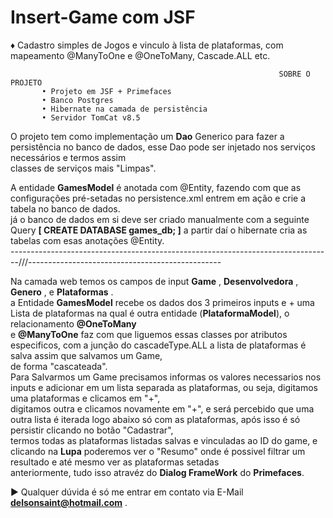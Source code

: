 # Insert-Game com JSF
♦ Cadastro simples de Jogos e vinculo à lista de plataformas, com mapeamento @ManyToOne e @OneToMany, Cascade.ALL etc.


                                                                SOBRE O PROJETO
           • Projeto em JSF + Primefaces
           • Banco Postgres
           • Hibernate na camada de persistência 
           • Servidor TomCat v8.5
           
           
O projeto tem como implementação um **Dao** Generico para fazer a persistência no banco de dados, esse Dao pode ser injetado nos serviços necessários e termos assim  
classes de serviços mais "Limpas".  

A entidade **GamesModel** é anotada com @Entity, fazendo com que as configurações pré-setadas no persistence.xml entrem em ação e crie a tabela no banco de dados.  
já o banco de dados em si deve ser criado manualmente com a seguinte Query **[ CREATE DATABASE games_db; ]** a partir daí o hibernate cria as tabelas com esas anotações @Entity.  
--------------------------------------------------------------------------------///------------------------------------------------
                  
Na camada web temos os campos de input **Game** , **Desenvolvedora** , **Genero** , e **Plataformas** .  
a Entidade **GamesModel** recebe os dados dos 3 primeiros inputs e + uma Lista de plataformas na qual é outra entidade (**PlataformaModel**), o relacionamento **@OneToMany**  
e **@ManyToOne** faz com que liguemos essas classes por atributos especificos, com a junção do cascadeType.ALL a lista de plataformas é salva assim que salvamos um Game,  
de forma "cascateada".  
Para Salvarmos um Game precisamos informas os valores necessarios nos inputs e adicionar em um lista separada as plataformas, ou seja, digitamos uma plataformas e clicamos em "+",  
digitamos outra e clicamos novamente em "+", e será percebido que uma outra lista é iterada logo abaixo só com as plataformas, após isso é só persistir clicando no botão "Cadastrar",  
termos todas as plataformas listadas salvas e vinculadas ao ID do game, e clicando na **Lupa** poderemos ver o "Resumo" onde é possivel filtrar um resultado e até mesmo ver as plataformas setadas  
anteriormente, tudo isso atravéz do **Dialog FrameWork** do **Primefaces**.



► Qualquer dúvida é só me entrar em contato via E-Mail **delsonsaint@hotmail.com** .  



           
           
                       
